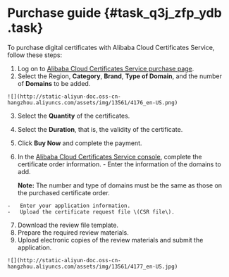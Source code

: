 # Purchase guide {#task_q3j_zfp_ydb .task}

To purchase digital certificates with Alibaba Cloud Certificates Service, follow these steps:

1.   Log on to [Alibaba Cloud Certificates Service purchase page](https://common-buy-intl.aliyun.com/?commodityCode=cas_intl#/buy). 
2.   Select the Region, **Category**, **Brand**, **Type of Domain**, and the number of **Domains** to be added. 

    ![](http://static-aliyun-doc.oss-cn-hangzhou.aliyuncs.com/assets/img/13561/4176_en-US.png)

3.   Select the **Quantity** of the certificates. 
4.   Select the **Duration**, that is, the validity of the certificate. 
5.   Click **Buy Now** and complete the payment. 
6.   In the [Alibaba Cloud Certificates Service console](https://yundun.console.aliyun.com/?p=cas#/), complete the certificate order information. 
    -   Enter the information of the domains to add.

        **Note:** The number and type of domains must be the same as those on the purchased certificate order.

    -   Enter your application information.
    -   Upload the certificate request file \(CSR file\).
7.   Download the review file template. 
8.   Prepare the required review materials. 
9.   Upload electronic copies of the review materials and submit the application. 

    ![](http://static-aliyun-doc.oss-cn-hangzhou.aliyuncs.com/assets/img/13561/4177_en-US.jpg)


